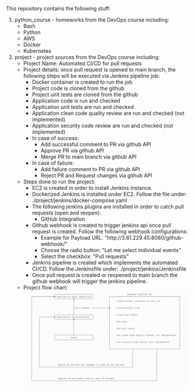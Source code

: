 This repository contains the following stuff:
1. python_course - homeworks from the DevOps course including:
    - Bash
    - Python
    - AWS
    - Docker
    - Kubernetes
2. project - project sources from the DevOps course including:
    - Project Name: Automated CI/CD for pull requests
    - Project details: once pull request is opened to main branch, the following steps will be executed via Jenkins pipeline job:
      - Docker container is created to run the job
      - Project code is cloned from the github
      - Project unit tests are cloned from the github
      - Application code is run and checked
      - Application unit tests are run and checked
      - Application clean code quality review are run and checked (not implemented)
      - Application security code review are run and checked (not implemented)
      - In case of success:
        - Add successful comment to PR via github API
        - Approve PR via github API
        - Merge PR to main branch via github API
      - In case of failure:
        - Add failure comment to PR via github API
        - Reject PR and Request changes via github API
    - Steps done to run the project:
      - EC2 is created in order to install Jenkins instance.
      - Dockerized Jenkins is installed under EC2. Follow the file under: ./project/jenkins/docker-compose.yaml
      - The following jenkins plugins are installed in order to catch pull requests (open and reopen):
        - GitHub Integration
      - Github webhook is created to trigger jenkins api once pull request is created. Follow the following webhook configurations:
        - Example for Payload URL: "http://<span></span>3.81.229.45:8080/github-webhook/"
        - Choose the radio button: "Let me select individual events"
        - Select the checkbox: "Pull requests"
      - Jenkins pipeline is created which implements the automated CI/CD. Follow the Jenkinsfile under: ./project/jenkins/Jenkinsfile
      - Once pull request is created or reopened to main branch the github webhook will trigger the jenkins pipeline.
    - Project flow chart:
      ![flow chart](./project/jenkins/project_flow.png)
